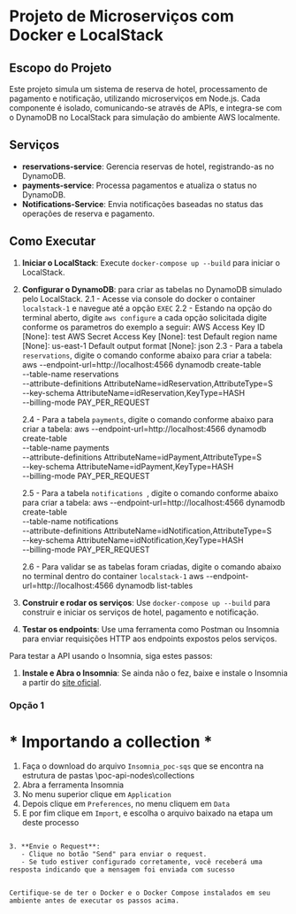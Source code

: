 # Projeto de Microserviços com Docker e LocalStack

## Escopo do Projeto

Este projeto simula um sistema de reserva de hotel, processamento de pagamento e notificação, utilizando microserviços em Node.js. Cada componente é isolado, comunicando-se através de APIs, e integra-se com o DynamoDB no LocalStack para simulação do ambiente AWS localmente.

## Serviços

- **reservations-service**: Gerencia reservas de hotel, registrando-as no DynamoDB.
- **payments-service**: Processa pagamentos e atualiza o status no DynamoDB.
- **Notifications-Service**: Envia notificações baseadas no status das operações de reserva e pagamento.

## Como Executar

1. **Iniciar o LocalStack**: Execute `docker-compose up --build` para iniciar o LocalStack.
2. **Configurar o DynamoDB**:  para criar as tabelas no DynamoDB simulado pelo LocalStack.
    2.1 - Acesse via console do docker o container `localstack-1` e navegue até a opção `EXEC`
    2.2 - Estando na opção do terminal aberto, digite  `aws configure` a cada opção solicitada digite conforme os parametros do exemplo a seguir:
        AWS Access Key ID [None]: test
        AWS Secret Access Key [None]: test
        Default region name [None]: us-east-1
        Default output format [None]: json
    2.3 - Para a tabela `reservations`, digite o comando conforme abaixo para criar a tabela:
aws --endpoint-url=http://localhost:4566 dynamodb create-table \
    --table-name reservations \
    --attribute-definitions AttributeName=idReservation,AttributeType=S \
    --key-schema AttributeName=idReservation,KeyType=HASH \
    --billing-mode PAY_PER_REQUEST

    2.4 - Para a tabela `payments`, digite o comando conforme abaixo para criar a tabela:
aws --endpoint-url=http://localhost:4566 dynamodb create-table \
    --table-name payments \
    --attribute-definitions AttributeName=idPayment,AttributeType=S \
    --key-schema AttributeName=idPayment,KeyType=HASH \
    --billing-mode PAY_PER_REQUEST

    2.5 - Para a tabela `notifications `, digite o comando conforme abaixo para criar a tabela:
aws --endpoint-url=http://localhost:4566 dynamodb create-table \
    --table-name notifications \
    --attribute-definitions AttributeName=idNotification,AttributeType=S \
    --key-schema AttributeName=idNotification,KeyType=HASH \
    --billing-mode PAY_PER_REQUEST

    2.6 - Para validar se as tabelas foram criadas, digite o comando abaixo no terminal dentro do container `localstack-1`
aws --endpoint-url=http://localhost:4566 dynamodb list-tables

3. **Construir e rodar os serviços**: Use `docker-compose up --build` para construir e iniciar os serviços de hotel, pagamento e notificação.
4. **Testar os endpoints**: Use uma ferramenta como Postman ou Insomnia para enviar requisições HTTP aos endpoints expostos pelos serviços.

Para testar a API usando o Insomnia, siga estes passos:

1. **Instale e Abra o Insomnia**: Se ainda não o fez, baixe e instale o Insomnia a partir do [site oficial](https://insomnia.rest/download).

### Opção 1 ###
# * Importando a collection *

1. Faça o download do arquivo `Insomnia_poc-sqs` que se encontra na estrutura de pastas \poc-api-nodes\collections
2. Abra a ferramenta Insomnia
3. No menu superior clique em `Application`
4. Depois clique em `Preferences`, no menu cliquem em `Data`
5. E por fim clique em `Import`, e escolha o arquivo baixado na etapa um deste processo


```

3. **Envie o Request**:
   - Clique no botão "Send" para enviar o request.
   - Se tudo estiver configurado corretamente, você receberá uma resposta indicando que a mensagem foi enviada com sucesso


Certifique-se de ter o Docker e o Docker Compose instalados em seu ambiente antes de executar os passos acima.